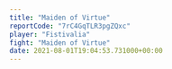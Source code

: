 ```yaml
---
title: "Maiden of Virtue"
reportCode: "7rC4GqTLR3pgZQxc"
player: "Fistivalia"
fight: "Maiden of Virtue"
date: 2021-08-01T19:04:53.731000+00:00
---
```

